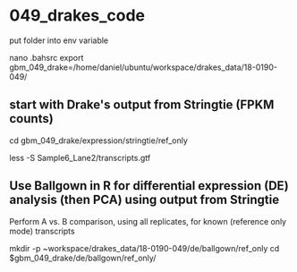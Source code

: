 # 049_drakes_code


put folder into env variable

  nano .bahsrc
  export gbm_049_drake=/home/daniel/ubuntu/workspace/drakes_data/18-0190-049/


## start with Drake's output from Stringtie (FPKM counts)

    
  cd gbm_049_drake/expression/stringtie/ref_only
    
  less -S Sample6_Lane2/transcripts.gtf

  
     
## Use Ballgown in R for differential expression (DE) analysis (then PCA) using output from Stringtie
Perform A vs. B comparison, using all replicates, for known (reference only mode) transcripts

  mkdir -p ~workspace/drakes_data/18-0190-049/de/ballgown/ref_only
  cd $gbm_049_drake/de/ballgown/ref_only/
  
  
